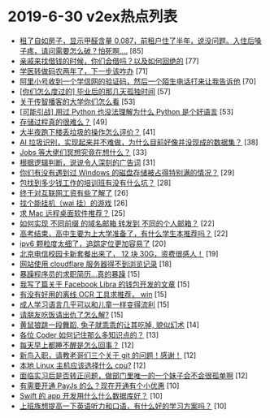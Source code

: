 # 2019-6-30 v2ex热点列表

+ [租了自如房子，显示甲醛含量 0.087，前租户住了半年，说没问题。入住后嗓子疼，请问需要怎么破？怕死啊....](https://www.v2ex.com/t/578655#reply85) [85]
+ [亲戚来找借钱的时候，你们会借吗？以及如何回绝的](https://www.v2ex.com/t/578686#reply77) [77]
+ [学医转做码农两年了，下一步该咋办](https://www.v2ex.com/t/578727#reply71) [71]
+ [阿里小号收到一个学信网的验证码，然后一个陌生电话打来让我告诉他](https://www.v2ex.com/t/578709#reply70) [70]
+ [[你们怎么度过的] 毕业后的那几天孤独时间](https://www.v2ex.com/t/578736#reply57) [57]
+ [关于传智播客的大学你们怎么看](https://www.v2ex.com/t/578666#reply53) [53]
+ [[可能引战] 用过 Python 也没法理解为什么 Python 是个好语言](https://www.v2ex.com/t/578678#reply53) [53]
+ [存储过程真的很难么？](https://www.v2ex.com/t/578730#reply49) [49]
+ [大半夜跑下楼丢垃圾的操作怎么评价？](https://www.v2ex.com/t/578680#reply41) [41]
+ [AI 垃圾识别，实现起来并不难做，为什么目前好像并没现成的数据集？](https://www.v2ex.com/t/578735#reply38) [38]
+ [Jobs 等大佬们冥想究竟在想什么？](https://www.v2ex.com/t/578752#reply33) [33]
+ [根据逻辑判断，说说令人深刻的广告词](https://www.v2ex.com/t/578656#reply31) [31]
+ [你们有没有遇到过 Windows 的磁盘存储被占得特别满的情况？](https://www.v2ex.com/t/578667#reply29) [29]
+ [包找到多少钱工作的培训班有没有什么坑？](https://www.v2ex.com/t/578648#reply28) [28]
+ [终于对互联网工资有些了解了](https://www.v2ex.com/t/578653#reply26) [26]
+ [找个能挂机（wai 挂）的游戏](https://www.v2ex.com/t/578669#reply26) [26]
+ [求 Mac 远程桌面软件推荐？](https://www.v2ex.com/t/578698#reply25) [25]
+ [如何实现 不同前缀 的域名邮箱 转发到 不同的个人邮箱？](https://www.v2ex.com/t/578733#reply22) [22]
+ [高考结束，高中生要为上大学准备了，有什么学生本推荐吗？](https://www.v2ex.com/t/578749#reply22) [22]
+ [ipv6 颗粒度太细了，追踪定位更加容易了](https://www.v2ex.com/t/578684#reply20) [20]
+ [北京电信校园卡新套餐出来了， 12 块 30G，资费很感人！](https://www.v2ex.com/t/578759#reply19) [19]
+ [网站使用 cloudflare 服务器得不到浏览记录](https://www.v2ex.com/t/578719#reply18) [18]
+ [暴躁程序员的求职简历…真的暴躁](https://www.v2ex.com/t/578646#reply15) [15]
+ [我写了篇关于 Facebook Libra 的钱包开发的文章](https://www.v2ex.com/t/578659#reply15) [15]
+ [有没有好用的离线 OCR 工具求推荐， win](https://www.v2ex.com/t/578695#reply15) [15]
+ [成人学习语言几乎可以和儿童一样变得流利](https://www.v2ex.com/t/578775#reply15) [15]
+ [请朋友吃饭请出仇了怎么解?](https://www.v2ex.com/t/578805#reply15) [15]
+ [黄鼠狼跳一段舞蹈, 兔子就乖乖的让其吃掉, 貌似幻术](https://www.v2ex.com/t/578756#reply14) [14]
+ [各位 Coder 如何记住那么多知识点的？](https://www.v2ex.com/t/578760#reply13) [13]
+ [每天早上都睡不醒是怎么回事？](https://www.v2ex.com/t/578654#reply12) [12]
+ [新鸟入职，请教老哥们三个关于 git 的问题！感谢！](https://www.v2ex.com/t/578688#reply12) [12]
+ [本地 Linux 主机应该选择什么 cpu?](https://www.v2ex.com/t/578761#reply12) [12]
+ [面临实习后是否转正问题，做部门里唯一的一个妹子会不会很孤单啊](https://www.v2ex.com/t/578793#reply12) [12]
+ [有需要开通 PayJs 的么？现在开通有个小优惠](https://www.v2ex.com/t/578685#reply10) [10]
+ [Swift 的 app 开发用什么什么数据库好？](https://www.v2ex.com/t/578711#reply10) [10]
+ [上班族想提高一下英语听力和口语，有什么好的学习方案吗？](https://www.v2ex.com/t/578767#reply10) [10]
